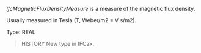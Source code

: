 _IfcMagneticFluxDensityMeasure_ is a measure of the magnetic flux density.

<!-- end of short definition -->


Usually measured in Tesla (T, Weber/m2 = V s/m2).

Type: REAL

> HISTORY New type in IFC2x.

